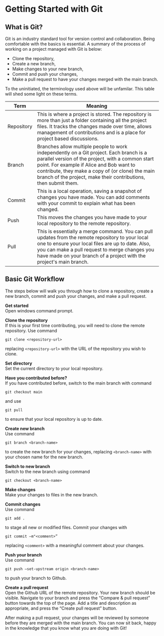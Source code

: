 # Getting Started with Git

## What is Git?
Git is an industry standard tool for version control and collaboration. Being comfortable with the basics is essential. A summary of the process of working on a project managed with Git is below:

* Clone the repository,
* Create a new branch,
* Make changes to your new branch,
* Commit and push your changes,
* Make a pull request to have your changes merged with the main branch.

To the uninitiated, the terminology used above will be unfamilar. This table will shed some light on these terms.

|Term|Meaning|
|---|---|
|Repository|This is where a project is stored. The repository is more than just a folder containing all the project files. It tracks the changes made over time, allows management of contributions and is a place for project based discussions.|
|Branch|Branches allow multiple people to work independently on a Git project. Each branch is a parallel version of the project, with a common start point. For example if Alice and Bob want to contribute, they make a copy of (or clone) the main branch of the project, make their contributions, then submit them.|
|Commit|This is a local operation, saving a snapshot of changes you have made. You can add comments with your commit to explain what has been changed.| 
|Push|This moves the changes you have made to your local repository to the remote repository.|
|Pull|This is essentially a merge command. You can pull updates from the remote repository to your local one to ensure your local files are up to date. Also, you can make a pull request to merge changes you have made on your branch of a project with the project's main branch.|

## Basic Git Workflow

The steps below will walk you through how to clone a repository, create a new branch, commit and push your changes, and make a pull request.

__Get started__\
Open windows command prompt.

__Clone the repository__\
If this is your first time contributing, you will need to clone the remote repository. Use command 
```console 
git clone <repository-url>
```
replacing ```<repository-url>``` with the URL of the repository you wish to clone.

__Set directory__\
Set the current directory to your local repository.

__Have you contributed before?__\
If you have contributed before, switch to the main branch with command 
```console
git checkout main
```
and use 
```
git pull
```
to ensure that your local repository is up to date.

__Create new branch__\
Use command 
```
git branch <branch-name>
```
to create the new branch for your changes, replacing ```<branch-name>``` with your chosen name for the new branch.

__Switch to new branch__\
Switch to the new branch using command 
```
git checkout <branch-name>
```

__Make changes__\
Make your changes to files in the new branch.

__Commit changes__\
Use command 
```
git add .
```
to stage all new or modified files. Commit your changes with 
```
git commit –m"<comment>”
```
replacing ```<comment>``` with a meaningful comment about your changes.

__Push your branch__\
Use command 
```
git push –set-upstream origin <branch-name>
```
to push your branch to Github.

__Create a pull request__\
Open the Github URL of the remote repository. Your new branch should be visible. Navigate to your branch and press the “Compare & pull request” button towards the top of the page. Add a title and description as appropriate, and press the “Create pull request” button.

After making a pull request, your changes will be reviewed by someone before they are merged with the main branch. You can now sit back, happy in the knowledge that you know what you are doing with Git!

<!---If there are no conflicts, it will be possible to review the pull request and merge the new branch with the main branch. If there are conflicts, then it could be that two people have made changes to the same line of a file, or one person has edited a file, and another person has deleted it. If there are conflicts present, Github will make it obvious that this is the case.

Consider the scenario where the repository contains a file named data.txt. You edit the first line of data.txt as part of the changes you are making to your branch. Meanwhile, someone else makes changes to the first line of data.txt in their branch, submits their pull request and has it merged with the main branch before you finish your changes. When you make the pull request for your changes, Github will flag up that there are conflicts that must be resolved. You can still make the pull request, and resolve the conflicts afterwards.

Conflicts arising from competing changes can be resolved on Github. When viewing a pull request with conflicts, there is a “resolve conflicts” button. Clicking this button will bring up an editor, comparing the two changes. There are markers <<<<<<, >>>>>>, and ====== separating the two changes. Resolve the conflict as appropriate, making sure the markers are deleted (including the branch names), and press the “mark as resolved” button. If there are other conflicts to resolve, use the next/previous buttons to navigate through them until they are all resolved.
-->


